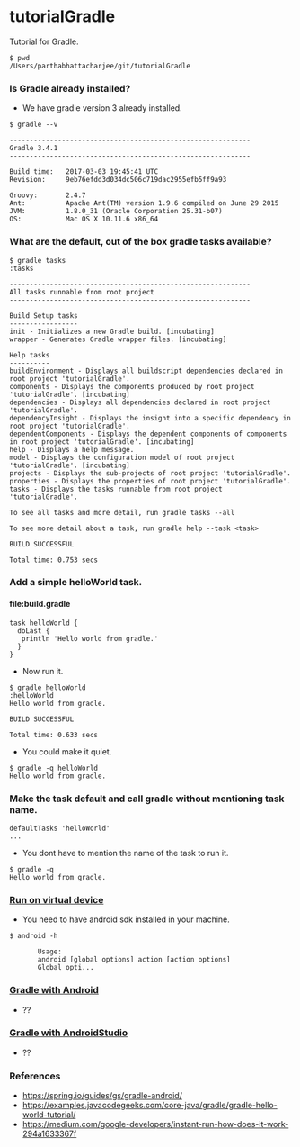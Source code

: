 # tutorialGradle

Tutorial for Gradle. 

```
$ pwd 
/Users/parthabhattacharjee/git/tutorialGradle
```

### Is Gradle already installed? 

  - We have gradle version 3 already installed. 

```
$ gradle --v

------------------------------------------------------------
Gradle 3.4.1
------------------------------------------------------------

Build time:   2017-03-03 19:45:41 UTC
Revision:     9eb76efdd3d034dc506c719dac2955efb5ff9a93

Groovy:       2.4.7
Ant:          Apache Ant(TM) version 1.9.6 compiled on June 29 2015
JVM:          1.8.0_31 (Oracle Corporation 25.31-b07)
OS:           Mac OS X 10.11.6 x86_64

```

### What are the default, out of the box gradle tasks available? 

```
$ gradle tasks 
:tasks

------------------------------------------------------------
All tasks runnable from root project
------------------------------------------------------------

Build Setup tasks
-----------------
init - Initializes a new Gradle build. [incubating]
wrapper - Generates Gradle wrapper files. [incubating]

Help tasks
----------
buildEnvironment - Displays all buildscript dependencies declared in root project 'tutorialGradle'.
components - Displays the components produced by root project 'tutorialGradle'. [incubating]
dependencies - Displays all dependencies declared in root project 'tutorialGradle'.
dependencyInsight - Displays the insight into a specific dependency in root project 'tutorialGradle'.
dependentComponents - Displays the dependent components of components in root project 'tutorialGradle'. [incubating]
help - Displays a help message.
model - Displays the configuration model of root project 'tutorialGradle'. [incubating]
projects - Displays the sub-projects of root project 'tutorialGradle'.
properties - Displays the properties of root project 'tutorialGradle'.
tasks - Displays the tasks runnable from root project 'tutorialGradle'.

To see all tasks and more detail, run gradle tasks --all

To see more detail about a task, run gradle help --task <task>

BUILD SUCCESSFUL

Total time: 0.753 secs
```

### Add a simple helloWorld task. 

#### file:build.gradle 

```
task helloWorld {
  doLast {
   println 'Hello world from gradle.'
  }
}
```
  - Now run it. 

```
$ gradle helloWorld
:helloWorld
Hello world from gradle.

BUILD SUCCESSFUL

Total time: 0.633 secs
```
  
  - You could make it quiet. 

```
$ gradle -q helloWorld 
Hello world from gradle.
```

### Make the task default and call gradle without mentioning task name. 

```
defaultTasks 'helloWorld'
...
```

  - You dont have to mention the name of the task to run it. 

```
$ gradle -q 
Hello world from gradle.
```

### [Run on virtual device](http://stackoverflow.com/questions/4974568/how-do-i-launch-the-android-emulator-from-the-command-line)

  - You need to have android sdk installed in your machine. 

```
$ android -h

       Usage:
       android [global options] action [action options]
       Global opti...
```



### [Gradle with Android](http://www.vogella.com/tutorials/AndroidBuild/article.html)

  - ??

### [Gradle with AndroidStudio](https://developer.android.com/studio/build/build-variants.html)

  - ?? 



### References 

  - https://spring.io/guides/gs/gradle-android/
  - https://examples.javacodegeeks.com/core-java/gradle/gradle-hello-world-tutorial/
  - https://medium.com/google-developers/instant-run-how-does-it-work-294a1633367f
